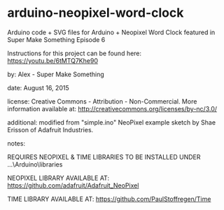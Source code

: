 # arduino-neopixel-word-clock
Arduino code + SVG files for Arduino + Neopixel Word Clock featured in Super Make Something Episode 6

Instructions for this project can be found here: https://youtu.be/6tMTQ7Khe90

by: Alex - Super Make Something

date: August 16, 2015

license: Creative Commons - Attribution - Non-Commercial.  More information available at: http://creativecommons.org/licenses/by-nc/3.0/

additional: modified from "simple.ino" NeoPixel example sketch by Shae Erisson of Adafruit Industries.  
  
notes: 

REQUIRES NEOPIXEL & TIME LIBRARIES TO BE INSTALLED UNDER ...\Arduino\libraries

NEOPIXEL LIBRARY AVAILABLE AT: https://github.com/adafruit/Adafruit_NeoPixel

TIME LIBRARY AVAILABLE AT: https://github.com/PaulStoffregen/Time
